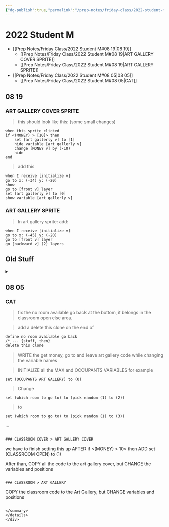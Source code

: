 ```yaml
---
{"dg-publish":true,"permalink":"/prep-notes/friday-class/2022-student-m/","dgHomeLink":true,"dgPassFrontmatter":false}
---
```



# 2022 Student M

- [[Prep Notes/Friday Class/2022 Student M#08 19|08 19]]
	- [[Prep Notes/Friday Class/2022 Student M#08 19|ART GALLERY COVER SPRITE]]
	- [[Prep Notes/Friday Class/2022 Student M#08 19|ART GALLERY SPRITE]]
- [[Prep Notes/Friday Class/2022 Student M#08 05|08 05]]
	- [[Prep Notes/Friday Class/2022 Student M#08 05|CAT]]


<div class="blocks">

## 08 19

### ART GALLERY COVER SPRITE

> this should look like this: (some small changes)

```
when this sprite clicked
if <(MONEY) > [10]> then
    set [art gallerly v] to [1]
    hide variable [art gallerly v]
    change [MONEY v] by (-10)
    hide
end
```

> add this

```
when I receive [initialize v]
go to x: (-34) y: (-20)
show
go to [front v] layer
set [art gallerly v] to [0]
show variable [art gallerly v]
```

### ART GALLERY SPRITE

> In art gallery sprite:
> add:

``` 
when I receive [initialize v]
go to x: (-45) y: (-20)
go to [front v] layer
go [backward v] (2) layers
```

## Old Stuff
<details>Old stuff

## Old Stuff

<summary>

## 08 05

### CAT


>fix the no room available go back at the bottom,
it belongs in the classroom open else area.

>add a delete this clone on the end of 
``` 
define no room available go back
/* ... {stuff, then}
delete this clone
```


> WRITE the get money, go to and leave art gallery code
while changing the variable names

>INITIALIZE all the MAX and OCCUPANTS VARIABLES
for example

``` 
set (OCCUPANTS ART GALLERY) to (0)
```

> Change 

``` 
set (which room to go to) to (pick random (1) to (2))
```
> to
``` 
set (which room to go to) to (pick random (1) to (3))
```
...




```

### CLASSROOM COVER > ART GALLERY COVER

```
we have to finish setting this up
AFTER
if <(MONEY) > 10> then
ADD
set (CLASSROOM OPEN) to (1)


After than, COPY all the code to the art gallery cover, 
but CHANGE the variables and positions
```

### CLASSROOM > ART GALLERY

```
COPY the classroom code to the Art Gallery, 
but CHANGE variables and positions
```

</summary>
</details>
</div>